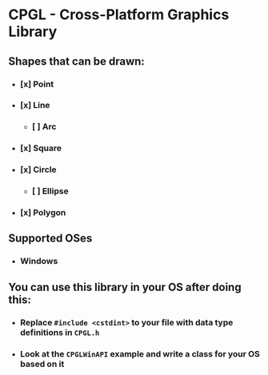#	CPGL - Cross-Platform Graphics Library
##	Shapes that can be drawn:
*	###	[x]	Point
*	###	[x]	Line
	+	###	[ ]	Arc
*	###	[x]	Square
*	###	[x]	Circle
	+	###	[ ]	Ellipse
*	###	[x]	Polygon

##	Supported OSes
*	###	Windows

##	You can use this library in your OS after doing this:
*	###	Replace `#include <cstdint>` to your file with data type definitions in `CPGL.h`
*	###	Look at the `CPGLWinAPI` example and write a class for your OS based on it
